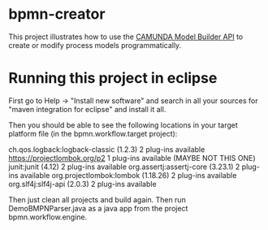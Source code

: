 # bpmn-creator

This project illustrates how to use the [CAMUNDA Model Builder API](https://docs.camunda.org/manual/latest/user-guide/model-api/bpmn-model-api/) to create or modify process models programmatically.


# Running this project in eclipse

First go to Help -> "Install new software" and search in all your sources for "maven integration for eclipse" and install it all.

Then you should be able to see the following locations in your target platform file (in the bpmn.workflow.target project):

ch.qos.logback:logback-classic (1.2.3) 2 plug-ins available
https://projectlombok.org/p2 1 plug-ins available (MAYBE NOT THIS ONE)
junit:junit (4.12) 2 plug-ins available
org.assertj:assertj-core (3.23.1) 2 plug-ins available
org.projectlombok:lombok (1.18.26) 2 plug-ins available
org.slf4j:slf4j-api (2.0.3) 2 plug-ins available

Then just clean all projects and build again. Then run DemoBMPNParser.java as a java app from the project bpmn.workflow.engine.
